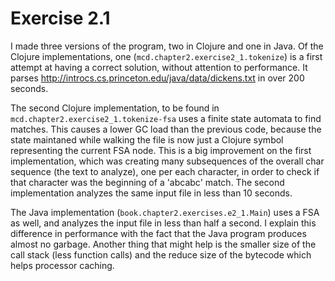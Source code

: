 
Exercise 2.1
============

I made three versions of the program, two in Clojure and one in Java. Of the Clojure implementations, one (<code>mcd.chapter2.exercise2_1.tokenize</code>) is a first attempt at having a correct solution, without attention to performance. It parses http://introcs.cs.princeton.edu/java/data/dickens.txt in over 200 seconds.

The second Clojure implementation, to be found in <code>mcd.chapter2.exercise2_1.tokenize-fsa</code> uses a finite state automata to find matches. This causes a lower GC load than the previous code, because the state maintaned while walking the file is now just a Clojure symbol representing the current FSA node. This is a big improvement on the first implementation, which was creating many subsequences of the overall char sequence (the text to analyze), one per each character, in order to check if that character was the beginning of a 'abcabc' match. The second implementation analyzes the same input file in less than 10 seconds.

The Java implementation (<code>book.chapter2.exercises.e2_1.Main</code>) uses a FSA as well, and analyzes the input file in less than half a second. I explain this difference in performance with the fact that the Java program produces almost no garbage. Another thing that might help is the smaller size of the call stack (less function calls) and the reduce size of the bytecode which helps processor caching.